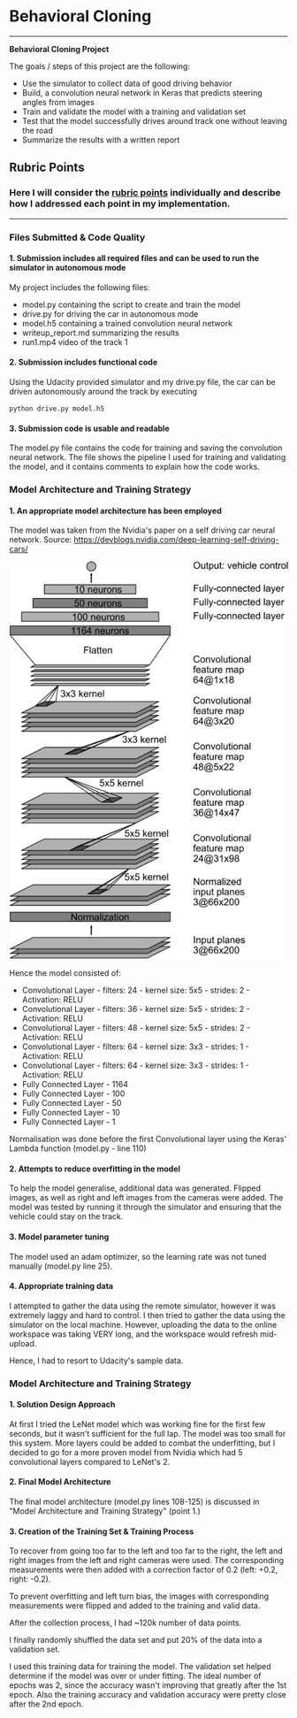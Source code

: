 # **Behavioral Cloning** 
---

**Behavioral Cloning Project**

The goals / steps of this project are the following:

* Use the simulator to collect data of good driving behavior
* Build, a convolution neural network in Keras that predicts steering angles from images
* Train and validate the model with a training and validation set
* Test that the model successfully drives around track one without leaving the road
* Summarize the results with a written report

[//]: # (Image References)


[image1]: ./examples/cnn-architecture-624x890.png "Nvidia's Car NN"
[image2]: ./examples/placeholder.png "Grayscaling"
[image3]: ./examples/placeholder_small.png "Recovery Image"
[image4]: ./examples/placeholder_small.png "Recovery Image"
[image5]: ./examples/placeholder_small.png "Recovery Image"
[image6]: ./examples/placeholder_small.png "Normal Image"
[image7]: ./examples/placeholder_small.png "Flipped Image"

## Rubric Points
### Here I will consider the [rubric points](https://review.udacity.com/#!/rubrics/432/view) individually and describe how I addressed each point in my implementation.  

---
### Files Submitted & Code Quality

#### 1. Submission includes all required files and can be used to run the simulator in autonomous mode

My project includes the following files:

* model.py containing the script to create and train the model  
* drive.py for driving the car in autonomous mode  
* model.h5 containing a trained convolution neural network  
* writeup_report.md summarizing the results
* run1.mp4 video of the track 1

#### 2. Submission includes functional code
Using the Udacity provided simulator and my drive.py file, the car can be driven autonomously around the track by executing 
```
python drive.py model.h5
```

#### 3. Submission code is usable and readable

The model.py file contains the code for training and saving the convolution neural network. The file shows the pipeline I used for training and validating the model, and it contains comments to explain how the code works.

### Model Architecture and Training Strategy

#### 1. An appropriate model architecture has been employed

The model was taken from the Nvidia's paper on a self driving car neural network. Source: <https://devblogs.nvidia.com/deep-learning-self-driving-cars/>

![alt text][image1]

Hence the model consisted of:

* Convolutional Layer - filters: 24 - kernel size: 5x5 - strides: 2 - Activation: RELU
* Convolutional Layer - filters: 36 - kernel size: 5x5 - strides: 2 - Activation: RELU
* Convolutional Layer - filters: 48 - kernel size: 5x5 - strides: 2 - Activation: RELU
* Convolutional Layer - filters: 64 - kernel size: 3x3 - strides: 1 - Activation: RELU
* Convolutional Layer - filters: 64 - kernel size: 3x3 - strides: 1 - Activation: RELU
* Fully Connected Layer - 1164
* Fully Connected Layer - 100
* Fully Connected Layer - 50
* Fully Connected Layer - 10
* Fully Connected Layer - 1

Normalisation was done before the first Convolutional layer using the Keras' Lambda function (model.py - line 110)

#### 2. Attempts to reduce overfitting in the model

To help the model generalise, additional data was generated. Flipped images, as well as right and left images from the cameras were added. The model was tested by running it through the simulator and ensuring that the vehicle could stay on the track.

#### 3. Model parameter tuning

The model used an adam optimizer, so the learning rate was not tuned manually (model.py line 25).

#### 4. Appropriate training data

I attempted to gather the data using the remote simulator, however it was extremely laggy and hard to control. I then tried to gather the data using the simulator on the local machine. However, uploading the data to the online workspace was taking VERY long, and the workspace would refresh mid-upload.

Hence, I had to resort to Udacity's sample data. 

### Model Architecture and Training Strategy

#### 1. Solution Design Approach

At first I tried the LeNet model which was working fine for the first few seconds, but it wasn't sufficient for the full lap. The model was too small for this system. More layers could be added to combat the underfitting, but I decided to go for a more proven model from Nvidia which had 5 convolutional layers compared to LeNet's 2.


#### 2. Final Model Architecture

The final model architecture (model.py lines 108-125) is discussed in "Model Architecture and Training Strategy" (point 1.)

#### 3. Creation of the Training Set & Training Process

To recover from going too far to the left and too far to the right, the left and right images from the left and right cameras were used. The corresponding measurements were then added with a correction factor of 0.2 (left: +0.2, right: -0.2).

To prevent overfitting and left turn bias, the images with corresponding measurements were flipped and added to the training and valid data.


After the collection process, I had ~120k number of data points.

I finally randomly shuffled the data set and put 20% of the data into a validation set. 

I used this training data for training the model. The validation set helped determine if the model was over or under fitting. The ideal number of epochs was 2, since the accuracy wasn't improving that greatly after the 1st epoch. Also the training accuracy and validation accuracy were pretty close after the 2nd epoch.
